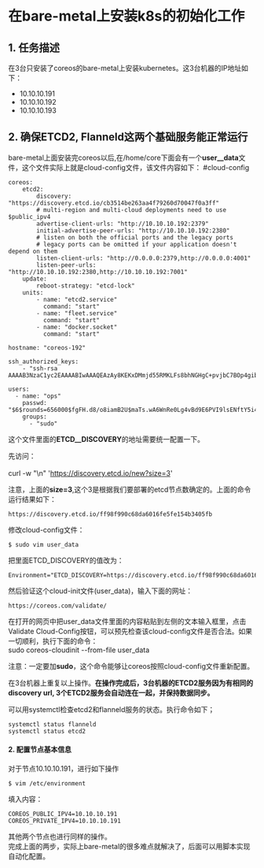 # 在bare-metal上安装k8s的初始化工作

## 1. 任务描述
在3台只安装了coreos的bare-metal上安装kubernetes。这3台机器的IP地址如下：
- 10.10.10.191
- 10.10.10.192
- 10.10.10.193

## 2. 确保ETCD2, Flanneld这两个基础服务能正常运行

bare-metal上面安装完coreos以后,在/home/core下面会有一个**user__data**文件，这个文件实际上就是cloud-config文件，该文件内容如下：
    #cloud-config

    coreos:
        etcd2:
            discovery: "https://discovery.etcd.io/cb3514be263aa4f79260d70047f0a3ff"
            # multi-region and multi-cloud deployments need to use $public_ipv4
            advertise-client-urls: "http://10.10.10.192:2379"
            initial-advertise-peer-urls: "http://10.10.10.192:2380"
            # listen on both the official ports and the legacy ports
            # legacy ports can be omitted if your application doesn't depend on them
            listen-client-urls: "http://0.0.0.0:2379,http://0.0.0.0:4001"
            listen-peer-urls: "http://10.10.10.192:2380,http://10.10.10.192:7001"
        update:
            reboot-strategy: "etcd-lock"
        units:
            - name: "etcd2.service"
              command: "start"
            - name: "fleet.service"
              command: "start"
            - name: "docker.socket"
              command: "start"
    
    hostname: "coreos-192"
    
    ssh_authorized_keys:
        - "ssh-rsa AAAAB3NzaC1yc2EAAAABIwAAAQEAzAy8KEKxDMmjd55RMKLFs8bhNGHgC+pvjbC7BOp4gibozfZAr84nWsfZPs44h1jMq0pX2qzGOpzGEN9RH/ALFCe/OixWkh+INnVTIr8scZr6M+3NzN+chBVGvmIAebUfhXrrP7pUXwK06T2MyT7HaDumf
    
    users:
      - name: "ops"
        passwd: "$6$rounds=656000$fgFH.d8/o8iamB2U$maTs.wA6WnRe0Lg4vBd9E6PVI9lsENftY5i4bmBCTSiu14WYNsRMg5dgKWJAdvKESC1Y1YvN4F3vYVqugc8Np/"
        groups:
          - "sudo"



这个文件里面的**ETCD__DISCOVERY**的地址需要统一配置一下。

先访问：  
​    
    curl -w "\n" 'https://discovery.etcd.io/new?size=3'

注意，上面的**size=3**,这个3是根据我们要部署的etcd节点数确定的。上面的命令运行结果如下：

    https://discovery.etcd.io/ff98f990c68da6016fe5fe154b3405fb

修改cloud-config文件：

    $ sudo vim user_data

把里面ETCD_DISCOVERY的值改为：

    Environment="ETCD_DISCOVERY=https://discovery.etcd.io/ff98f990c68da6016fe5fe154b3405fb"

然后验证这个cloud-init文件(user_data)，输入下面的网址：

    https://coreos.com/validate/

在打开的网页中把user_data文件里面的内容粘贴到左侧的文本输入框里，点击Validate Cloud-Config按钮，可以预先检查该cloud-config文件是否合法。如果一切顺利，执行下面的命令：
​    
    sudo coreos-cloudinit --from-file user_data 

注意：一定要加**sudo**，这个命令能够让coreos按照cloud-config文件重新配置。

在3台机器上重复以上操作。**在操作完成后，3台机器的ETCD2服务因为有相同的discovery url, 3个ETCD2服务会自动连在一起，并保持数据同步。**

可以用systemctl检查etcd2和flanneld服务的状态。执行命令如下；

    systemctl status flanneld
    systemctl status etcd2

#### 2. 配置节点基本信息

对于节点10.10.10.191，进行如下操作

    $ vim /etc/environment

填入内容：

    COREOS_PUBLIC_IPV4=10.10.10.191
    COREOS_PRIVATE_IPV4=10.10.10.191

其他两个节点也进行同样的操作。  
完成上面的两步，实际上bare-metal的很多难点就解决了，后面可以用脚本实现自动化配置。